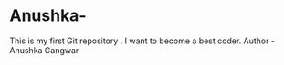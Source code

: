 # Anushka-
This is my first Git repository . 
I want to become a best coder.
Author - Anushka Gangwar
